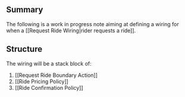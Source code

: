 ## Summary

The following is a work in progress note aiming at defining a wiring for when a [[Request Ride Wiring|rider requests a ride]].

## Structure

The wiring will be a stack block of:
1. [[Request Ride Boundary Action]]
2. [[Ride Pricing Policy]]
3. [[Ride Confirmation Policy]]